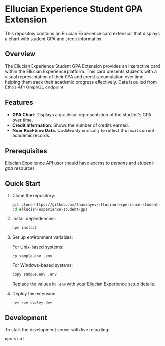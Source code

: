 # Ellucian Experience Student GPA Extension

This repository contains an Ellucian Experience card extension that displays a chart with student GPA and credit information.

## Overview

The Ellucian Experience Student GPA Extension provides an interactive card within the Ellucian Experience platform. This card presents students with a visual representation of their GPA and credit accumulation over time, helping them track their academic progress effectively.
Data is pulled from Ethos API GraphQL endpoint.

## Features

- **GPA Chart**: Displays a graphical representation of the student's GPA over time.
- **Credit Information**: Shows the number of credits earned.
- **Near Real-time Data**: Updates dynamically to reflect the most current academic records.

## Prerequisites

Ellucian Experience API user should have access to *persons* and *student-gpa* resources. 

## Quick Start

1. Clone the repository:

    ```bash
    git clone https://github.com/thamzayev/ellucian-experience-student-gpa.git
    cd ellucian-experience-student-gpa
    ```

2. Install dependencies:

    ```bash
    npm install
    ```

3. Set up environment variables:

    For Unix-based systems:

    ```bash
    cp sample.env .env
    ```

    For Windows-based systems:

    ```bash
    copy sample.env .env
    ```

    Replace the values in `.env` with your Ellucian Experience setup details.

4. Deploy the extension:

    ```bash
    npm run deploy-dev
    ```

## Development

To start the development server with live reloading:

```bash
npm start
